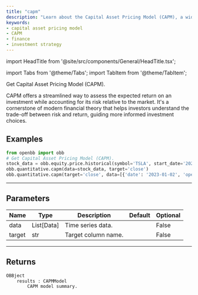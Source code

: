 ```yaml
---
title: "capm"
description: "Learn about the Capital Asset Pricing Model (CAPM), a widely-used finance  theory for determining an investment's expected return based on its risk. Understand  how CAPM can be used as an investment strategy to evaluate and select securities."
keywords:
- capital asset pricing model
- CAPM
- finance
- investment strategy
---
```


import HeadTitle from '@site/src/components/General/HeadTitle.tsx';

<HeadTitle title="quantitative/capm - Reference | OpenBB Platform Docs" />

<!-- markdownlint-disable MD012 MD031 MD033 -->

import Tabs from '@theme/Tabs';
import TabItem from '@theme/TabItem';

Get Capital Asset Pricing Model (CAPM).

 CAPM offers a streamlined way to assess the expected return on an investment while accounting for its risk relative
 to the market. It's a cornerstone of modern financial theory that helps investors understand the trade-off between
 risk and return, guiding more informed investment choices.


Examples
--------

```python
from openbb import obb
# Get Capital Asset Pricing Model (CAPM).
stock_data = obb.equity.price.historical(symbol='TSLA', start_date='2023-01-01', provider='fmp').to_df()
obb.quantitative.capm(data=stock_data, target='close')
obb.quantitative.capm(target='close', data=[{'date': '2023-01-02', 'open': 110.0, 'high': 120.0, 'low': 100.0, 'close': 115.0, 'volume': 10000.0}, {'date': '2023-01-03', 'open': 165.0, 'high': 180.0, 'low': 150.0, 'close': 172.5, 'volume': 15000.0}, {'date': '2023-01-04', 'open': 146.67, 'high': 160.0, 'low': 133.33, 'close': 153.33, 'volume': 13333.33}, {'date': '2023-01-05', 'open': 137.5, 'high': 150.0, 'low': 125.0, 'close': 143.75, 'volume': 12500.0}, {'date': '2023-01-06', 'open': 132.0, 'high': 144.0, 'low': 120.0, 'close': 138.0, 'volume': 12000.0}, {'date': '2023-01-07', 'open': 128.33, 'high': 140.0, 'low': 116.67, 'close': 134.17, 'volume': 11666.67}, {'date': '2023-01-08', 'open': 125.71, 'high': 137.14, 'low': 114.29, 'close': 131.43, 'volume': 11428.57}, {'date': '2023-01-09', 'open': 123.75, 'high': 135.0, 'low': 112.5, 'close': 129.38, 'volume': 11250.0}, {'date': '2023-01-10', 'open': 122.22, 'high': 133.33, 'low': 111.11, 'close': 127.78, 'volume': 11111.11}, {'date': '2023-01-11', 'open': 121.0, 'high': 132.0, 'low': 110.0, 'close': 126.5, 'volume': 11000.0}, {'date': '2023-01-12', 'open': 120.0, 'high': 130.91, 'low': 109.09, 'close': 125.45, 'volume': 10909.09}, {'date': '2023-01-13', 'open': 119.17, 'high': 130.0, 'low': 108.33, 'close': 124.58, 'volume': 10833.33}, {'date': '2023-01-14', 'open': 118.46, 'high': 129.23, 'low': 107.69, 'close': 123.85, 'volume': 10769.23}, {'date': '2023-01-15', 'open': 117.86, 'high': 128.57, 'low': 107.14, 'close': 123.21, 'volume': 10714.29}, {'date': '2023-01-16', 'open': 117.33, 'high': 128.0, 'low': 106.67, 'close': 122.67, 'volume': 10666.67}, {'date': '2023-01-17', 'open': 116.88, 'high': 127.5, 'low': 106.25, 'close': 122.19, 'volume': 10625.0}, {'date': '2023-01-18', 'open': 116.47, 'high': 127.06, 'low': 105.88, 'close': 121.76, 'volume': 10588.24}, {'date': '2023-01-19', 'open': 116.11, 'high': 126.67, 'low': 105.56, 'close': 121.39, 'volume': 10555.56}, {'date': '2023-01-20', 'open': 115.79, 'high': 126.32, 'low': 105.26, 'close': 121.05, 'volume': 10526.32}, {'date': '2023-01-21', 'open': 115.5, 'high': 126.0, 'low': 105.0, 'close': 120.75, 'volume': 10500.0}, {'date': '2023-01-22', 'open': 115.24, 'high': 125.71, 'low': 104.76, 'close': 120.48, 'volume': 10476.19}, {'date': '2023-01-23', 'open': 115.0, 'high': 125.45, 'low': 104.55, 'close': 120.23, 'volume': 10454.55}, {'date': '2023-01-24', 'open': 114.78, 'high': 125.22, 'low': 104.35, 'close': 120.0, 'volume': 10434.78}, {'date': '2023-01-25', 'open': 114.58, 'high': 125.0, 'low': 104.17, 'close': 119.79, 'volume': 10416.67}, {'date': '2023-01-26', 'open': 114.4, 'high': 124.8, 'low': 104.0, 'close': 119.6, 'volume': 10400.0}, {'date': '2023-01-27', 'open': 114.23, 'high': 124.62, 'low': 103.85, 'close': 119.42, 'volume': 10384.62}, {'date': '2023-01-28', 'open': 114.07, 'high': 124.44, 'low': 103.7, 'close': 119.26, 'volume': 10370.37}, {'date': '2023-01-29', 'open': 113.93, 'high': 124.29, 'low': 103.57, 'close': 119.11, 'volume': 10357.14}, {'date': '2023-01-30', 'open': 113.79, 'high': 124.14, 'low': 103.45, 'close': 118.97, 'volume': 10344.83}, {'date': '2023-01-31', 'open': 113.67, 'high': 124.0, 'low': 103.33, 'close': 118.83, 'volume': 10333.33}, {'date': '2023-02-01', 'open': 113.55, 'high': 123.87, 'low': 103.23, 'close': 118.71, 'volume': 10322.58}])
```

---

## Parameters

<Tabs>

<TabItem value='standard' label='standard'>

| Name | Type | Description | Default | Optional |
| ---- | ---- | ----------- | ------- | -------- |
| data | List[Data] | Time series data. |  | False |
| target | str | Target column name. |  | False |
</TabItem>

</Tabs>

---

## Returns

```python wordwrap
OBBject
    results : CAPMModel
        CAPM model summary.
```

